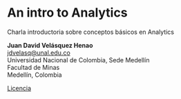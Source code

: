 # An intro to Analytics

Charla introductoria sobre conceptos básicos en Analytics

**Juan David Velásquez Henao**    
jdvelasq@unal.edu.co  
Universidad Nacional de Colombia, Sede Medellín  
Facultad de Minas  
Medellín, Colombia  

[Licencia](https://github.com/jdvelasq/An-intro-to-analytics/blob/master/LICENSE)
